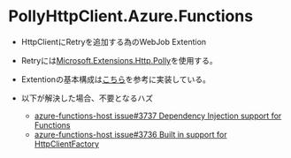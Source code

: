 # PollyHttpClient.Azure.Functions

* HttpClientにRetryを追加する為のWebJob Extention
* Retryには[Microsoft.Extensions.Http.Polly](https://docs.microsoft.com/ja-jp/dotnet/standard/microservices-architecture/implement-resilient-applications/implement-http-call-retries-exponential-backoff-polly)を使用する。

* Extentionの基本構成は[こちら](https://www.tpeczek.com/2018/12/alternative-approach-to-httpclient-in.html)を参考に実装している。


* 以下が解決した場合、不要となるハズ
  * [azure-functions-host issue#3737 Dependency Injection support for Functions](https://github.com/Azure/azure-functions-host/issues/3737)
  * [azure-functions-host issue#3736 Built in support for HttpClientFactory](https://github.com/Azure/azure-functions-host/issues/3736)
